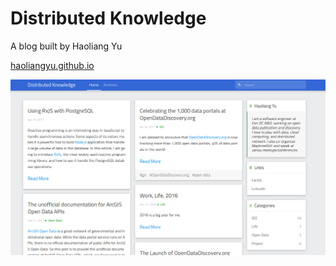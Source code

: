 # Distributed Knowledge

A blog built by Haoliang Yu

[haoliangyu.github.io](haoliangyu.github.io)

![blog](./blog.png)
